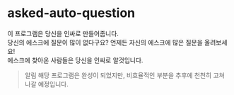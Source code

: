 # asked-auto-question
이 프로그램은 당신을 인싸로 만들어줍니다.  
당신의 에스크에 질문이 많이 없다구요? 언제든 자신의 에스크에 많은 질문을 올려보세요!  
에스크에 찾아온 사람들은 당신을 인싸로 알것입니다.

> 알림
해당 프로그램은 완성이 되었지만, 비효율적인 부분을 추후에 천천히 고쳐나갈 예정입니다.  
